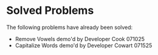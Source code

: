 # Solved Problems

The following problems have already been solved:

- Remove Vowels demo'd by Developer Cook 071025
- Capitalize Words demo'd by Developer Cowart 071525
